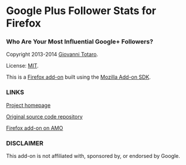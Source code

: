 # Google Plus Follower Stats for Firefox

### Who Are Your Most Influential Google+ Followers?

Copyright 2013-2014 [Giovanni Totaro](http://www.ingtotaro.it).

License: [MIT](http://www.opensource.org/licenses/MIT).

This is a
[Firefox add-on](https://addons.mozilla.org/en-US/firefox/addon/google-plus-follower-stats/)
built using the
[Mozilla Add-on SDK](https://addons.mozilla.org/en-US/developers/docs/sdk/latest/).

### LINKS

[Project homepage](http://www.ingtotaro.it/projects/gpfs-firefox/)

[Original source code repository](https://github.com/vannitotaro/gpfs-firefox)

[Firefox add-on on AMO](https://addons.mozilla.org/en-US/firefox/addon/google-plus-follower-stats/)

### DISCLAIMER
This add-on is not affiliated with, sponsored by, or endorsed by Google.
